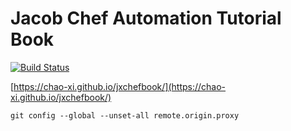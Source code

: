 # Jacob Chef Automation Tutorial Book

[![Build Status](https://travis-ci.com/Chao-Xi/jxchefbook.svg?branch=main)](https://travis-ci.com/Chao-Xi/jxchefbook)

[https://chao-xi.github.io/jxchefbook/](https://chao-xi.github.io/jxchefbook/)


```
git config --global --unset-all remote.origin.proxy
```